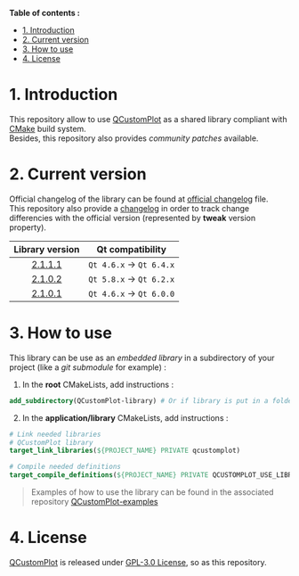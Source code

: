 **Table of contents :**
- [1. Introduction](#1-introduction)
- [2. Current version](#2-current-version)
- [3. How to use](#3-how-to-use)
- [4. License](#4-license)

# 1. Introduction

This repository allow to use [QCustomPlot][qcp-main] as a shared library compliant with [CMake][cmake] build system.  
Besides, this repository also provides _community patches_ available.

# 2. Current version

Official changelog of the library can be found at [official changelog][changelog-official] file.  
This repository also provide a [changelog][changelog-repo] in order to track change differencies with the official version (represented by **tweak** version property).

| Library version | Qt compatibility |
| :-: | :-: |
| [2.1.1.1][tag-2.1.1.1] | `Qt 4.6.x` -> `Qt 6.4.x` |
| [2.1.0.2][tag-2.1.0.2] | `Qt 5.8.x` -> `Qt 6.2.x` |
| [2.1.0.1][tag-2.1.0.1] | `Qt 4.6.x` -> `Qt 6.0.0` |

# 3. How to use

This library can be use as an _embedded library_ in a subdirectory of your project (like a _git submodule_ for example) :
1. In the **root** CMakeLists, add instructions :
```cmake
add_subdirectory(QCustomPlot-library) # Or if library is put in a folder "dependencies" : add_subdirectory(dependencies/QCustomPlot-library)
```

2. In the **application/library** CMakeLists, add instructions :
```cmake
# Link needed libraries
# QCustomPlot library
target_link_libraries(${PROJECT_NAME} PRIVATE qcustomplot)

# Compile needed definitions
target_compile_definitions(${PROJECT_NAME} PRIVATE QCUSTOMPLOT_USE_LIBRARY)
```
> Examples of how to use the library can be found in the associated repository [QCustomPlot-examples][repo-qcp-examples]

# 4. License

[QCustomPlot][qcp-main] is released under [GPL-3.0 License][license], so as this repository.

<!-- Links to QCustomPlot website -->
[qcp-main]: https://www.qcustomplot.com/index.php/introduction
[qcp-doc]: https://www.qcustomplot.com/documentation/index.html

<!-- Links to useful ressources -->
[cmake]: https://cmake.org/

<!-- Links to external repositories -->
[repo-qcp-examples]: https://github.com/leger50/QCustomPlot-examples

<!-- Links to this repository -->
[changelog-repo]: https://github.com/leger50/QCustomPlot-library/blob/dev/CHANGELOG.md
[changelog-official]: https://github.com/leger50/QCustomPlot-library/blob/dev/changelog-official.txt
[license]: https://github.com/leger50/QCustomPlot-library/blob/master/LICENSE.md

[tag-2.1.1.1]: https://github.com/leger50/QCustomPlot-library/releases/tag/2.1.1.1
[tag-2.1.0.2]: https://github.com/leger50/QCustomPlot-library/releases/tag/2.1.0.2
[tag-2.1.0.1]: https://github.com/leger50/QCustomPlot-library/releases/tag/2.1.0.1
